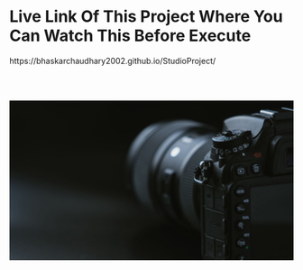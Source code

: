 
 <h1>Live Link Of This Project Where You Can Watch This Before Execute</h1>
 https://bhaskarchaudhary2002.github.io/StudioProject/

<br><br>


<img src="https://raw.githubusercontent.com/BhaskarChaudhary2002/StudioProject/fffd3f8c411e9a53fe8375522184d1df088477f6/photo.jpg">





